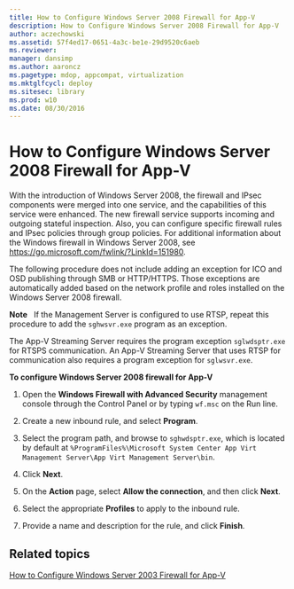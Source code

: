 ```yaml
---
title: How to Configure Windows Server 2008 Firewall for App-V
description: How to Configure Windows Server 2008 Firewall for App-V
author: aczechowski
ms.assetid: 57f4ed17-0651-4a3c-be1e-29d9520c6aeb
ms.reviewer: 
manager: dansimp
ms.author: aaroncz
ms.pagetype: mdop, appcompat, virtualization
ms.mktglfcycl: deploy
ms.sitesec: library
ms.prod: w10
ms.date: 08/30/2016
---
```



# How to Configure Windows Server 2008 Firewall for App-V


With the introduction of Windows Server 2008, the firewall and IPsec components were merged into one service, and the capabilities of this service were enhanced. The new firewall service supports incoming and outgoing stateful inspection. Also, you can configure specific firewall rules and IPsec policies through group policies. For additional information about the Windows firewall in Windows Server 2008, see <https://go.microsoft.com/fwlink/?LinkId=151980>.

The following procedure does not include adding an exception for ICO and OSD publishing through SMB or HTTP/HTTPS. Those exceptions are automatically added based on the network profile and roles installed on the Windows Server 2008 firewall.

**Note**  
If the Management Server is configured to use RTSP, repeat this procedure to add the `sghwsvr.exe` program as an exception.

The App-V Streaming Server requires the program exception `sglwdsptr.exe` for RTSPS communication. An App-V Streaming Server that uses RTSP for communication also requires a program exception for `sglwsvr.exe`.

 

**To configure Windows Server 2008 firewall for App-V**

1.  Open the **Windows Firewall with Advanced Security** management console through the Control Panel or by typing `wf.msc` on the Run line.

2.  Create a new inbound rule, and select **Program**.

3.  Select the program path, and browse to `sghwdsptr.exe`, which is located by default at `%ProgramFiles%\Microsoft System Center App Virt Management Server\App Virt Management Server\bin`.

4.  Click **Next**.

5.  On the **Action** page, select **Allow the connection**, and then click **Next**.

6.  Select the appropriate **Profiles** to apply to the inbound rule.

7.  Provide a name and description for the rule, and click **Finish**.

## Related topics


[How to Configure Windows Server 2003 Firewall for App-V](how-to-configure-windows-server-2003-firewall-for-app-v.md)

 

 





